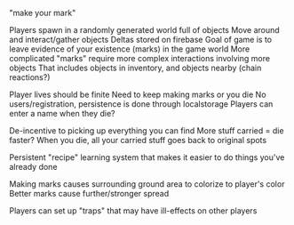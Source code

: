 "make your mark"

Players spawn in a randomly generated world full of objects
Move around and interact/gather objects
Deltas stored on firebase
Goal of game is to leave evidence of your existence (marks) in the game world
More complicated "marks" require more complex interactions involving more objects
    That includes objects in inventory, and objects nearby (chain reactions?)

Player lives should be finite
    Need to keep making marks or you die
    No users/registration, persistence is done through localstorage
        Players can enter a name when they die?
    
    
De-incentive to picking up everything you can find
    More stuff carried = die faster?
    When you die, all your carried stuff goes back to original spots
    
Persistent "recipe" learning system that makes it easier to do things you've already done

Making marks causes surrounding ground area to colorize to player's color
    Better marks cause further/stronger spread
    
Players can set up "traps" that may have ill-effects on other players
